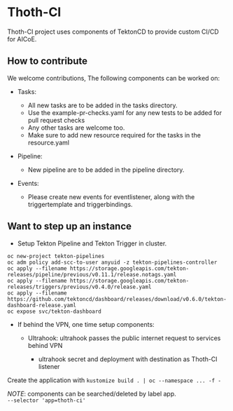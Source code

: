# Thoth-CI

Thoth-CI project uses components of TektonCD to provide custom CI/CD for AICoE.

## How to contribute

We welcome contributions, The following components can be worked on:

- Tasks:

  - All new tasks are to be added in the tasks directory.
  - Use the example-pr-checks.yaml for any new tests to be added for pull request checks
  - Any other tasks are welcome too.
  - Make sure to add new resource required for the tasks in the resource.yaml

- Pipeline:

  - New pipeline are to be added in the pipeline directory.

- Events:

  - Please create new events for eventlistener, along with the triggertemplate and triggerbindings.

## Want to step up an instance

- Setup Tekton Pipeline and Tekton Trigger in cluster.

```
oc new-project tekton-pipelines
oc adm policy add-scc-to-user anyuid -z tekton-pipelines-controller
oc apply --filename https://storage.googleapis.com/tekton-releases/pipeline/previous/v0.11.1/release.notags.yaml
oc apply --filename https://storage.googleapis.com/tekton-releases/triggers/previous/v0.4.0/release.yaml
oc apply --filename https://github.com/tektoncd/dashboard/releases/download/v0.6.0/tekton-dashboard-release.yaml
oc expose svc/tekton-dashboard
```

- If behind the VPN, one time setup components:

  - Ultrahook: ultrahook passes the public internet request to services behind VPN

    - ultrahook secret and deployment with destination as Thoth-CI listener

Create the application with `kustomize build . | oc --namespace ... -f -`

_NOTE_: components can be searched/deleted by label app.<br>
`--selector 'app=thoth-ci'`
